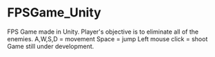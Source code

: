 # FPSGame_Unity
FPS Game made in Unity.
Player's objective is to eliminate all of the enemies.
A,W,S,D = movement
Space = jump
Left mouse click = shoot
Game still under development.
